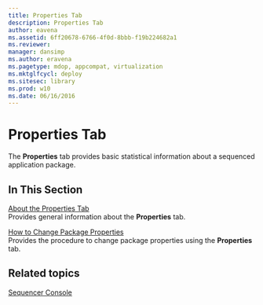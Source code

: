 ```yaml
---
title: Properties Tab
description: Properties Tab
author: eavena
ms.assetid: 6ff20678-6766-4f0d-8bbb-f19b224682a1
ms.reviewer: 
manager: dansimp
ms.author: eravena
ms.pagetype: mdop, appcompat, virtualization
ms.mktglfcycl: deploy
ms.sitesec: library
ms.prod: w10
ms.date: 06/16/2016
---
```



# Properties Tab


The **Properties** tab provides basic statistical information about a sequenced application package.

## In This Section


<a href="" id="about-the-properties-tab"></a>[About the Properties Tab](about-the-properties-tab.md)  
Provides general information about the **Properties** tab.

<a href="" id="how-to-change-package-properties"></a>[How to Change Package Properties](how-to-change-package-properties.md)  
Provides the procedure to change package properties using the **Properties** tab.

## Related topics


[Sequencer Console](sequencer-console.md)

 

 





